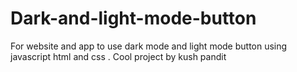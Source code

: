 # Dark-and-light-mode-button
For website and app to use dark mode and light mode button using javascript html and css . Cool project by kush pandit

